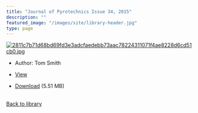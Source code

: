 ```yaml
---
title: "Journal of Pyrotechnics Issue 34, 2015"
description: ""
featured_image: "/images/site/library-header.jpg"
type: page
---
```


<a href="https://drive.google.com/uc?export=view&id=1BEB5XomPEFW7rl0aestYa21LGX-B_hyG" target="_blank">![2811c7b71d68bd69fd3e3adcfaedebb73aac78224311071f4ae8228d6cd51cb0.jpg](https://drive.google.com/uc?export=view&id=1U4V_VpV84yd06axyoFrxB0HZ0fhXK8J-)</a>
* Author: Tom Smith
* <a href="https://drive.google.com/uc?export=view&id=1BEB5XomPEFW7rl0aestYa21LGX-B_hyG" target="_blank">View</a>

* [Download](https://drive.google.com/uc?export=download&id=1BEB5XomPEFW7rl0aestYa21LGX-B_hyG) (5.51 MB)

<br />[Back to library](/library/)
